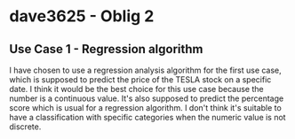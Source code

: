 # dave3625 - Oblig 2

## Use Case 1 - Regression algorithm

I have chosen to use a regression analysis algorithm for the first use case, which is supposed to predict the price of the TESLA stock on a specific date. 
I think it would be the best choice for this use case because the number is a continuous value. It's also supposed to predict the percentage score which is usual for a regression algorithm. 
I don't think it's suitable to have a classification with specific categories when the numeric value is not discrete. 
